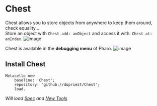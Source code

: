 # Chest
Chest allows you to store objects from anywhere to keep them around, check equality...  
Store an object with `Chest add: anObject` and access it with: `Chest at: anIndex`.
![image](https://user-images.githubusercontent.com/32486709/59114830-54828000-8948-11e9-83a7-9631990bcb76.png)

Chest is available in the **debugging menu** of Pharo.
![image](https://user-images.githubusercontent.com/32486709/59115077-cce94100-8948-11e9-85c6-903d459b89ae.png)

## Install Chest
```smalltalk
Metacello new
    baseline: 'Chest';
    repository: 'github://dupriezt/Chest';
    load.
```
*Will load [Spec](https://github.com/pharo-spec/Spec) and [New Tools](https://github.com/pharo-spec/NewTools)*

